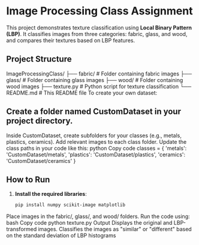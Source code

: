 
# Image Processing Class Assignment

This project demonstrates texture classification using **Local Binary Pattern (LBP)**. It classifies images from three categories: fabric, glass, and wood, and compares their textures based on LBP features.

## Project Structure
ImageProcessingClass/ ├── fabric/ # Folder containing fabric images ├── glass/ # Folder containing glass images ├── wood/ # Folder containing wood images ├── texture.py # Python script for texture classification └── README.md # This README file
To create your own dataset:

## Create a folder named CustomDataset in your project directory.
Inside CustomDataset, create subfolders for your classes (e.g., metals, plastics, ceramics).
Add relevant images to each class folder.
Update the class paths in your code like this:
python
Copy code
classes = {
    'metals': 'CustomDataset/metals',
    'plastics': 'CustomDataset/plastics',
    'ceramics': 'CustomDataset/ceramics'
}


## How to Run
1. **Install the required libraries**:
   ```bash
   pip install numpy scikit-image matplotlib
Place images in the fabric/, glass/, and wood/ folders.
Run the code using:
bash
Copy code
python texture.py
Output
Displays the original and LBP-transformed images.
Classifies the images as "similar" or "different" based on the standard deviation of LBP histograms
